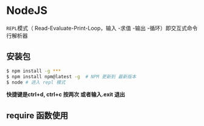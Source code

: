 # NodeJS
 `REPL`模式（ Read-Evaluate-Print-Loop，输入 -求值 -输出 -循环）即交互式命令行解析器
## 安装包
```bash
$ npm install -g ***
$ npm install npm@latest -g  # NPM 更新到 最新版本
$ node # 进入 repl 模式
```
**快捷键是ctrl+d, ctrl+c 按两次 或者输入.exit 退出**
## require 函数使用
